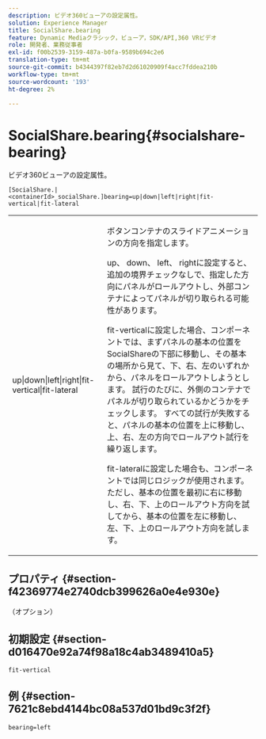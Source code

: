 ```yaml
---
description: ビデオ360ビューアの設定属性。
solution: Experience Manager
title: SocialShare.bearing
feature: Dynamic Mediaクラシック，ビューア，SDK/API,360 VRビデオ
role: 開発者、業務従事者
exl-id: f00b2539-3159-487a-b0fa-9589b694c2e6
translation-type: tm+mt
source-git-commit: b4344397f82eb7d2d61020909f4acc7fddea210b
workflow-type: tm+mt
source-wordcount: '193'
ht-degree: 2%

---
```


# SocialShare.bearing{#socialshare-bearing}

ビデオ360ビューアの設定属性。

`[SocialShare.|<containerId>_socialShare.]bearing=up|down|left|right|fit-vertical|fit-lateral`

<table id="table_C616483932C2482CA9794DDD7313FD7C"> 
 <tbody> 
  <tr> 
   <td colname="col1"> <p> <span class="codeph"> up|down|left|right|fit-vertical|fit-lateral</span> </p> </td> 
   <td colname="col2"> <p> ボタンコンテナのスライドアニメーションの方向を指定します。 </p> <p> <span class="codeph"> up</span>、<span class="codeph"> down</span>、<span class="codeph"> left</span>、<span class="codeph"> right</span>に設定すると、追加の境界チェックなしで、指定した方向にパネルがロールアウトし、外部コンテナによってパネルが切り取られる可能性があります。 </p> <p><span class="codeph"> fit-vertical</span>に設定した場合、コンポーネントでは、まずパネルの基本の位置をSocialShareの下部に移動し、その基本の場所から見て、下、右、左のいずれかから、パネルをロールアウトしようとします。 試行のたびに、外側のコンテナでパネルが切り取られているかどうかをチェックします。 すべての試行が失敗すると、パネルの基本の位置を上に移動し、上、右、左の方向でロールアウト試行を繰り返します。 </p> <p><span class="codeph"> fit-lateral</span>に設定した場合も、コンポーネントでは同じロジックが使用されます。 ただし、基本の位置を最初に右に移動し、右、下、上のロールアウト方向を試してから、基本の位置を左に移動し、左、下、上のロールアウト方向を試します。 </p> </td> 
  </tr> 
 </tbody> 
</table>

## プロパティ {#section-f42369774e2740dcb399626a0e4e930e}

（オプション）

## 初期設定 {#section-d016470e92a74f98a18c4ab3489410a5}

`fit-vertical`

## 例 {#section-7621c8ebd4144bc08a537d01bd9c3f2f}

```
bearing=left
```
